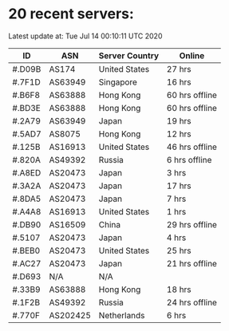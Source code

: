 # 20 recent servers:

Latest update at: Tue Jul 14 00:10:11 UTC 2020

| ID | ASN | Server Country | Online |
| -- | --- | -------------- | ------ |
| #.D09B | AS174 | United States | 27 hrs |
| #.7F1D | AS63949 | Singapore | 16 hrs |
| #.B6F8 | AS63888 | Hong Kong | 60 hrs offline |
| #.BD3E | AS63888 | Hong Kong | 60 hrs offline |
| #.2A79 | AS63949 | Japan | 19 hrs |
| #.5AD7 | AS8075 | Hong Kong | 12 hrs |
| #.125B | AS16913 | United States | 46 hrs offline |
| #.820A | AS49392 | Russia | 6 hrs offline |
| #.A8ED | AS20473 | Japan | 3 hrs |
| #.3A2A | AS20473 | Japan | 17 hrs |
| #.8DA5 | AS20473 | Japan | 7 hrs |
| #.A4A8 | AS16913 | United States | 1 hrs |
| #.DB90 | AS16509 | China | 29 hrs offline |
| #.5107 | AS20473 | Japan | 4 hrs |
| #.BEB0 | AS20473 | United States | 25 hrs |
| #.AC27 | AS20473 | Japan | 21 hrs offline |
| #.D693 | N/A | N/A | |
| #.33B9 | AS63888 | Hong Kong | 18 hrs |
| #.1F2B | AS49392 | Russia | 24 hrs offline |
| #.770F | AS202425 | Netherlands | 6 hrs |

